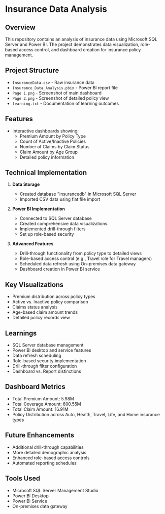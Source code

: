 # Insurance Data Analysis

## Overview
This repository contains an analysis of insurance data using Microsoft SQL Server and Power BI. The project demonstrates data visualization, role-based access control, and dashboard creation for insurance policy management.

## Project Structure
- `InsuranceData.csv` - Raw insurance data
- `Insurance_Data_Analysis.pbix` - Power BI report file
- `Page 1.png` - Screenshot of main dashboard
- `Page 2.png` - Screenshot of detailed policy view
- `learning.txt` - Documentation of learning outcomes

## Features
- Interactive dashboards showing:
  - Premium Amount by Policy Type
  - Count of Active/Inactive Policies
  - Number of Claims by Claim Status
  - Claim Amount by Age Group
  - Detailed policy information

## Technical Implementation
1. **Data Storage**
   - Created database "Insurancedb" in Microsoft SQL Server
   - Imported CSV data using flat file import

2. **Power BI Implementation**
   - Connected to SQL Server database
   - Created comprehensive data visualizations
   - Implemented drill-through filters
   - Set up role-based security

3. **Advanced Features**
   - Drill-through functionality from policy type to detailed views
   - Role-based access control (e.g., Travel role for Travel managers)
   - Scheduled data refresh using On-premises data gateway
   - Dashboard creation in Power BI service

## Key Visualizations
- Premium distribution across policy types
- Active vs. Inactive policy comparison
- Claims status analysis
- Age-based claim amount trends
- Detailed policy records view

## Learnings
- SQL Server database management
- Power BI desktop and service features
- Data refresh scheduling
- Role-based security implementation
- Drill-through filter configuration
- Dashboard vs. Report distinctions

## Dashboard Metrics
- Total Premium Amount: 5.98M
- Total Coverage Amount: 600.55M
- Total Claim Amount: 16.91M
- Policy Distribution across Auto, Health, Travel, Life, and Home insurance types

## Future Enhancements
- Additional drill-through capabilities
- More detailed demographic analysis
- Enhanced role-based access controls
- Automated reporting schedules

## Tools Used
- Microsoft SQL Server Management Studio
- Power BI Desktop
- Power BI Service
- On-premises data gateway
